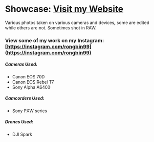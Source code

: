 # Showcase: [Visit my Website](https://rongbin99.github.io/arts)

Various photos taken on various cameras and devices, some are edited while others are not. Sometimes shot in RAW.

### View some of my work on my Instagram: [https://instagram.com/rongbin99](https://instagram.com/rongbin99)

##### Cameras Used:
- Canon EOS 70D
- Canon EOS Rebel T7
- Sony Alpha A6400

##### Camcorders Used:
- Sony PXW series

##### Drones Used:
- DJI Spark
